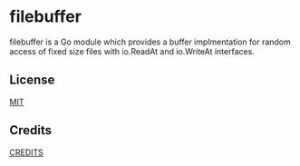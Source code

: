 filebuffer
==========

filebuffer is a Go module which provides a buffer implmentation for random access
of fixed size files with io.ReadAt and io.WriteAt interfaces.

## License
[MIT](LICENSE)

## Credits
[CREDITS](CREDITS)
